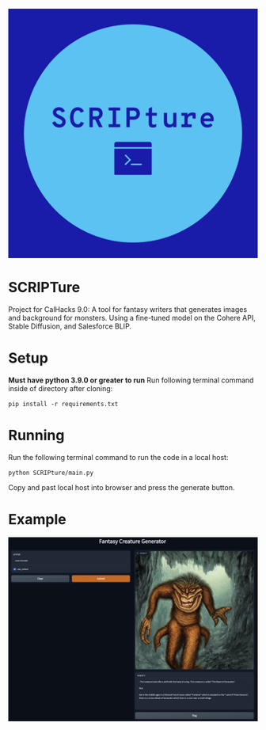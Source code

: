 ![logo](logo.png)

# SCRIPTure
Project for CalHacks 9.0: A tool for fantasy writers that generates images and background for monsters. Using a fine-tuned model on the Cohere API, Stable Diffusion, and Salesforce BLIP.


# Setup
**Must have python 3.9.0 or greater to run**
Run following terminal command inside of directory after cloning:
```
pip install -r requirements.txt
```

# Running

Run the following terminal command to run the code in a local host: 
```
python SCRIPture/main.py
```
Copy and past local host into browser and press the generate button. 

# Example

![Example image:](demo.png)
